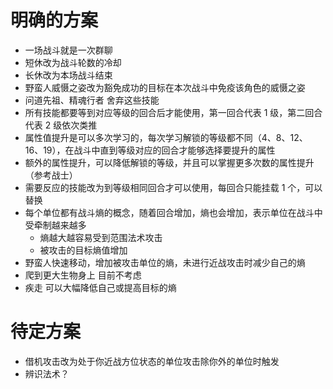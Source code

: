 # 明确的方案

- 一场战斗就是一次群聊
- 短休改为战斗轮数的冷却
- 长休改为本场战斗结束
- 野蛮人威慑之姿改为豁免成功的目标在本次战斗中免疫该角色的威慑之姿
- 问道先祖、精魂行者 舍弃这些技能
- 所有技能都要等到对应等级的回合后才能使用，第一回合代表 1 级，第二回合代表 2 级依次类推
- 属性值提升是可以多次学习的，每次学习解锁的等级都不同（4、8、12、16、19），在战斗中直到等级对应的回合才能够选择要提升的属性
- 额外的属性提升，可以降低解锁的等级，并且可以掌握更多次数的属性提升（参考战士）
- 需要反应的技能改为到等级相同回合才可以使用，每回合只能挂载 1 个，可以替换
- 每个单位都有战斗熵的概念，随着回合增加，熵也会增加，表示单位在战斗中受牵制越来越多
  - 熵越大越容易受到范围法术攻击
  - 被攻击的目标熵值增加
- 野蛮人快速移动，增加被攻击单位的熵，未进行近战攻击时减少自己的熵
- 爬到更大生物身上 目前不考虑
- 疾走 可以大幅降低自己或提高目标的熵

# 待定方案

- 借机攻击改为处于你近战方位状态的单位攻击除你外的单位时触发
- 辨识法术？
